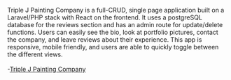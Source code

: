 Triple J Painting Company is a full-CRUD, single page application built on a Laravel/PHP stack with React on the frontend. It uses a postgreSQL database for the reviews section and has an admin route for update/delete functions. Users can easily see the bio, look at portfolio pictures, contact the company, and leave reviews about their experience. This app is responsive, mobile friendly, and users are able to quickly toggle between the different views.
<br><br>
-[Triple J Painting Company](https://triplejpainting.herokuapp.com/)
